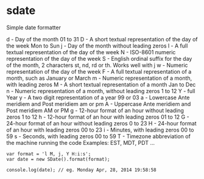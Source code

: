 sdate
=====

Simple date formatter


d - Day of the month 01 to 31
D - A short textual representation of the day of the week Mon to Sun
j - Day of the month without leading zeros
l - A full textual representation of the day of the week
N - ISO-8601 numeric representation of the day of the week
S - English ordinal suffix for the day of the month, 2 characters st, nd, rd or th. Works well with j
w - Numeric representation of the day of the week
F - A full textual representation of a month, such as January or March
m - Numeric representation of a month, with leading zeros
M - A short textual representation of a month  Jan to Dec
n - Numeric representation of a month, without leading zeros 1 to 12
Y - full Year
y - A two digit representation of a year 99 or 03
a - Lowercase Ante meridiem and Post meridiem am or pm
A - Uppercase Ante meridiem and Post meridiem AM or PM
g - 12-hour format of an hour without leading zeros 1 to 12
h - 12-hour format of an hour with leading zeros 01 to 12
G - 24-hour format of an hour without leading zeros 0 to 23
H - 24-hour format of an hour with leading zeros 00 to 23
i - Minutes, with leading zeros 00 to 59
s - Seconds, with leading zeros 00 to 59
T - Timezone abbreviation of the machine running the code Examples: EST, MDT, PDT ...


```
var format = 'l M, j, Y H:i:s';
var date = new SDate().format(format);

console.log(date); // eg. Monday Apr, 28, 2014 19:58:58
```